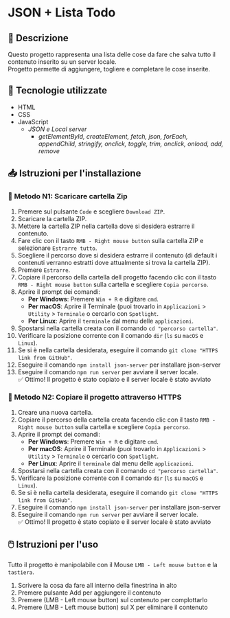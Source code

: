 # JSON + Lista Todo

## 📝 Descrizione
Questo progetto rappresenta una lista delle cose da fare che salva tutto il contenuto inserito su un server locale.
<br>Progetto permette di aggiungere, togliere e completare le cose inserite.</br>

## 🔧 Tecnologie utilizzate
- HTML
- CSS
- JavaScript
    - *JSON e Local server*
        - *getElementById, createElement, fetch, json, forEach, appendChild, stringify, onclick, toggle, trim, onclick, onload, add, remove*
  
## 📥 Istruzioni per l'installazione

  ### :small_blue_diamond: Metodo N1: Scaricare cartella Zip
  1. Premere sul pulsante `Code` e scegliere `Download ZIP`.
  2. Scaricare la cartella ZIP.
  3. Mettere la cartella ZIP nella cartella dove si desidera estrarre il contenuto.
  4. Fare clic con il tasto `RMB - Right mouse button` sulla cartella ZIP e selezionare `Estrarre tutto`.
  5. Scegliere il percorso dove si desidera estrarre il contenuto (di default i contenuti verranno estratti dove attualmente si trova la cartella ZIP).
  6. Premere `Estrarre`.
  7. Copiare il percorso della cartella dell progetto facendo clic con il tasto `RMB - Right mouse button` sulla cartella e scegliere `Copia percorso`.
  8. Aprire il prompt dei comandi:
      - **Per Windows**: Premere `Win + R` e digitare `cmd`.
      - **Per macOS**: Aprire il Terminale (puoi trovarlo in `Applicazioni` > `Utility` > `Terminale` o cercarlo con `Spotlight`.
      - **Per Linux**: Aprire il `terminale` dal menu delle `applicazioni`.
  9. Spostarsi nella cartella creata con il comando `cd "percorso cartella"`.
  10. Verificare la posizione corrente con il comando `dir` (`ls` su `macOS` e `Linux`).
  11. Se si è nella cartella desiderata, eseguire il comando `git clone "HTTPS link from GitHub"`.
  12. Eseguire il comando  `npm install json-server` per installare json-server
  13. Eseguire il comando `npm run server` per avviare il server locale.
  <br>✅ Ottimo! Il progetto è stato copiato e il server locale è stato avviato</br>

### :small_blue_diamond: Metodo N2: Copiare il progetto attraverso HTTPS
1. Creare una nuova cartella.
2. Copiare il percorso della cartella creata facendo clic con il tasto `RMB - Right mouse button` sulla cartella e scegliere `Copia percorso`.
3. Aprire il prompt dei comandi:
    - **Per Windows**: Premere `Win + R` e digitare `cmd`.
    - **Per macOS**: Aprire il Terminale (puoi trovarlo in `Applicazioni` > `Utility` > `Terminale` o cercarlo con `Spotlight`.
    - **Per Linux**: Aprire il `terminale` dal menu delle `applicazioni`.
4. Spostarsi nella cartella creata con il comando `cd "percorso cartella"`.
5. Verificare la posizione corrente con il comando `dir` (`ls` su `macOS` e `Linux`).
6. Se si è nella cartella desiderata, eseguire il comando `git clone "HTTPS link from GitHub"`.
7. Eseguire il comando  `npm install json-server` per installare json-server
8. Eseguire il comando `npm run server` per avviare il server locale.
<br>✅ Ottimo! Il progetto è stato copiato e il server locale è stato avviato</br>

## 🖱️ Istruzioni per l'uso
Tutto il progetto è manipolabile con il Mouse `LMB - Left mouse button` e la `tastiera`.

1. Scrivere la cosa da fare all interno della finestrina in alto
2. Premere pulsante Add per aggiungere il contenuto
3. Premere (LMB - Left mouse button) sul contenuto per complottarlo
4. Premere (LMB - Left mouse button) sul X per eliminare il contenuto
